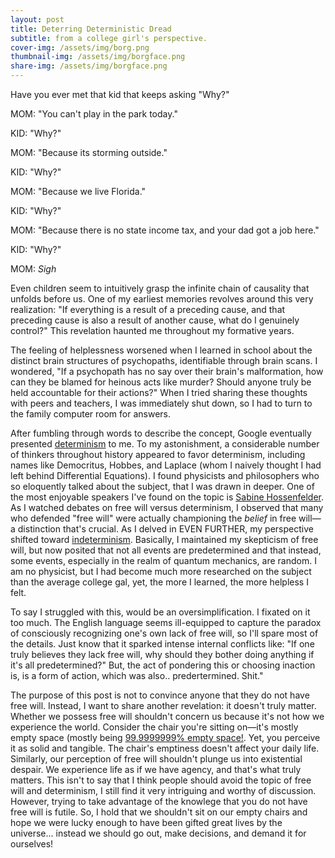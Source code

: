```yaml
---
layout: post
title: Deterring Deterministic Dread
subtitle: from a college girl's perspective.
cover-img: /assets/img/borg.png
thumbnail-img: /assets/img/borgface.png
share-img: /assets/img/borgface.png
---
```


Have you ever met that kid that keeps asking "Why?"

MOM: "You can't play in the park today."

KID: "Why?"

MOM: "Because its storming outside."

KID: "Why?"

MOM: "Because we live Florida."

KID: "Why?"

MOM: "Because there is no state income tax, and your dad got a job here."

KID: "Why?"

MOM: *Sigh*

Even children seem to intuitively grasp the infinite chain of causality that unfolds before us. One of my earliest memories revolves around this very realization: "If everything is a result of a preceding cause, and that preceding cause is also a result of another cause, what do I genuinely control?" This revelation haunted me throughout my formative years.

The feeling of helplessness worsened when I learned in school about the distinct brain structures of psychopaths, identifiable through brain scans. I wondered, "If a psychopath has no say over their brain's malformation, how can they be blamed for heinous acts like murder? Should anyone truly be held accountable for their actions?" When I tried sharing these thoughts with peers and teachers, I was immediately shut down, so I had to turn to the family computer room for answers.

After fumbling through words to describe the concept, Google eventually presented [determinism](https://en.wikipedia.org/wiki/Determinism) to me. To my astonishment, a considerable number of thinkers throughout history appeared to favor determinism, including names like Democritus, Hobbes, and Laplace (whom I naively thought I had left behind Differential Equations). I found physicists and philosophers who so eloquently talked about the subject, that I was drawn in deeper. One of the most enjoyable speakers I've found on the topic is [Sabine Hossenfelder](https://www.youtube.com/watch?v=TI5FMj5D9zU). As I watched debates on free will versus determinism, I observed that many who defended "free will" were actually championing the _belief_ in free will—a distinction that's crucial. As I delved in EVEN FURTHER, my perspective shifted toward [indeterminism](https://en.wikipedia.org/wiki/Indeterminism). Basically, I maintained my skepticism of free will, but now posited that not all events are predetermined and that instead, some events, especially in the realm of quantum mechanics, are random. I am no physicist, but I had become much more researched on the subject than the average college gal, yet, the more I learned, the more helpless I felt.

To say I struggled with this, would be an oversimplification. I fixated on it too much. The English language seems ill-equipped to capture the paradox of consciously recognizing one's own lack of free will, so I'll spare most of the details. Just know that it sparked intense internal conflicts like: "If one truly believes they lack free will, why should they bother doing anything if it's all predetermined?" But, the act of pondering this or choosing inaction is, is a form of action, which was also.. predertermined. Shit."

The purpose of this post is not to convince anyone that they do not have free will. Instead, I want to share another revelation: it doesn't truly matter. Whether we possess free will shouldn't concern us because it's not how we experience the world. Consider the chair you're sitting on—it's mostly empty space (mostly being [99.9999999% empty space!](https://bigthink.com/starts-with-a-bang/matter-mostly-empty-space/). Yet, you perceive it as solid and tangible. The chair's emptiness doesn't affect your daily life. Similarly, our perception of free will shouldn't plunge us into existential despair. We experience life as if we have agency, and that's what truly matters. This isn't to say that I think people should avoid the topic of free will and determinism, I still find it very intriguing and worthy of discussion. However, trying to take advantage of the knowlege that you do not have free will is futile. So, I hold that we shouldn't sit on our empty chairs and hope we were lucky enough to have been gifted great lives by the universe... instead we should go out, make decisions, and demand it for ourselves!
